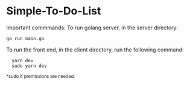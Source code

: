 # Simple-To-Do-List

Important commmands:
To run golang server, in the server directory:
  ```
  go run main.go
```
To run the front end, in the client directory, run the following command: 

```
  yarn dev
  sudo yarn dev
```

<sub>
*sudo if premissions are needed. 
</sub>

